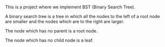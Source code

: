 

This is a project where we implement BST (Binary Search Tree).

A binary search tree is a tree in which all the nodes to the left of a root node are smaller and the nodes which are to the right are larger.

The node which has no parent is a root node.

The node which has no child node is a leaf.
